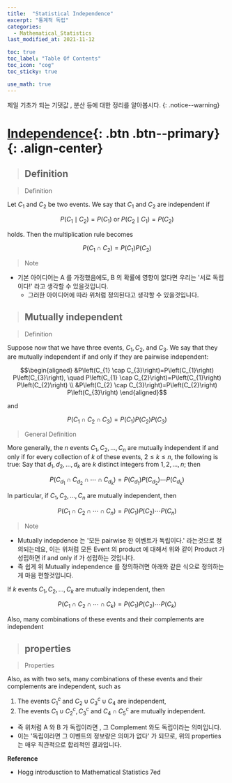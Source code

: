 ```yaml
---
title:  "Statistical Independence"
excerpt: "통계적 독립"
categories:
  - Mathematical_Statistics
last_modified_at: 2021-11-12

toc: true
toc_label: "Table Of Contents"
toc_icon: "cog"
toc_sticky: true

use_math: true
---
```


 제일 기초가 되는 기댓값 , 분산 등에 대한 정리를 알아봅시다. 
{: .notice--warning}

# [Independence](#link){: .btn .btn--primary}{: .align-center}

> ## Definition

> Definition

Let $C_{1}$ and $C_{2}$ be two events. We say that $C_{1}$ and $C_{2}$ are independent if

$$P\left(C_{1} \mid C_{2}\right)=P\left(C_{1}\right) \text { or } P\left(C_{2} \mid C_{1}\right)=P\left(C_{2}\right)$$

holds. Then the multiplication rule becomes

$$P\left(C_{1} \cap C_{2}\right)=P\left(C_{1}\right) P\left(C_{2}\right)$$

> Note

- 기본 아이디어는 A 를 가정했음에도, B 의 확률에 영향이 없다면 우리는 '서로 독립이다!' 라고 생각할 수 있을것입니다. 
  - 그러한 아이디어에 따라 위처럼 정의된다고 생각할 수 있을것입니다.

> ## Mutually independent

> Definition

Suppose now that we have three events, $C_{1}, C_{2}$, and $C_{3}$. We say that they are mutually independent if and only if they are pairwise independent:

$$\begin{aligned}
&P\left(C_{1} \cap C_{3}\right)=P\left(C_{1}\right) P\left(C_{3}\right), \quad P\left(C_{1} \cap C_{2}\right)=P\left(C_{1}\right) P\left(C_{2}\right) \\
&P\left(C_{2} \cap C_{3}\right)=P\left(C_{2}\right) P\left(C_{3}\right)
\end{aligned}$$

and

$$P\left(C_{1} \cap C_{2} \cap C_{3}\right)=P\left(C_{1}\right) P\left(C_{2}\right) P\left(C_{3}\right)$$

> General Definition

More generally, the $n$ events $C_{1}, C_{2}, \ldots, C_{n}$ are mutually independent if and only if for every collection of $k$ of these events, $2 \leq k \leq n$, the following is true:
Say that $d_{1}, d_{2}, \ldots, d_{k}$ are $k$ distinct integers from $1,2, \ldots, n$; then

$$P\left(C_{d_{1}} \cap C_{d_{2}} \cap \cdots \cap C_{d_{k}}\right)=P\left(C_{d_{1}}\right) P\left(C_{d_{2}}\right) \cdots P\left(C_{d_{k}}\right)$$

In particular, if $C_{1}, C_{2}, \ldots, C_{n}$ are mutually independent, then

$$P\left(C_{1} \cap C_{2} \cap \cdots \cap C_{n}\right)=P\left(C_{1}\right) P\left(C_{2}\right) \cdots P\left(C_{n}\right)$$

> Note

- Mutually indepdence 는 '모든 pairwise 한 이벤트가 독립이다.' 라는것으로 정의되는데요, 이는 위처럼 모든 Event 의 product 에 대해서 위와 같이 Product 가 성립하면 if and only if 가 성립하는 것입니다. 
- 즉 쉽게 위 Mutually independence 를 정의하려면 아래와 같은 식으로 정의하는게 마음 편할것입니다.

If $k$ events $C_{1}, C_{2}, \ldots, C_{k}$ are mutually independent, then

$$P\left(C_{1} \cap C_{2} \cap \cdots \cap C_{k}\right)=P\left(C_{1}\right) P\left(C_{2}\right) \cdots P\left(C_{k}\right)$$

Also, many combinations of these events and their complements are independent

> ## properties

> Properties

Also, as with two sets, many combinations of these events and their complements are independent, such as
1. The events $C_{1}^{c}$ and $C_{2} \cup C_{3}^{c} \cup C_{4}$ are independent,
2. The events $C_{1} \cup C_{2}^{c}, C_{3}^{c}$ and $C_{4} \cap C_{5}^{c}$ are mutually independent.

- 즉 위처럼 A 와 B 가 독립이라면 , 그 Complement 와도 독립이라는 의미입니다.
- 이는 '독립이라면 그 이벤트의 정보량은 의미가 없다' 가 되므로, 위의 properties 는 매우 직관적으로 합리적인 결과입니다.

**Reference**

-  Hogg introdusction to Mathematical Statistics 7ed

